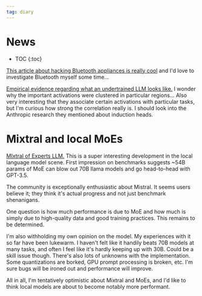 ```yaml
---
tag: diary
---
```


# News

* TOC
{:toc}


[This article about hacking Bluetooth appliances is really cool](https://www.whizzy.org/2023-12-14-bricked-xmas/) and I'd love to investigate Bluetooth myself some time...

[Empirical evidence regarding what an undertrained LLM looks like.](https://www.amazon.science/blog/do-large-language-models-really-need-all-those-layers) I wonder why the important activations were clustered in particular regions... Also very interesting that they associate certain activations with particular tasks, but I'm curious how strong the correlation really is. I should look into the Anthropic research they mentioned about induction heads.

# Mixtral and local MoEs

[MIxtral of Experts LLM.](https://mistral.ai/news/mixtral-of-experts/) This is a super interesting development in the local language model scene. First impression on benchmarks suggests ~54B params of MoE can blow out 70B llama models and go head-to-head with GPT-3.5.

The community is exceptionally enthusiastic about Mistral. It seems users believe it; they think it's actual progress and not just benchmark shenanigans.

One question is how much performance is due to MoE and how much is simply due to high-quality data and good training practices. This remains to be determined.

I'm also withholding my own opinion on the model. My experiences with it so far have been lukewarm. I haven't felt like it handily beats 70B models at many tasks, and often I feel like it's hardly keeping up with 30B. Could be a skill issue though. There's also lots of unknowns with the implementation. Some quantizations are borked, GPU prompt processing is broken, etc. I'm sure bugs will be ironed out and performance will improve.

All in all, I'm tentatively optimistic about Mixtral and MoEs, and I'd like to think local models are about to become notably more performant.

